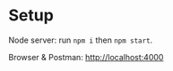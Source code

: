 # Setup

Node server: run `npm i` then `npm start`.

Browser & Postman: [http://localhost:4000](http://localhost:4000)